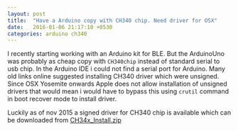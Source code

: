 ```yaml
---
layout: post
title:  "Have a Arduino copy with CH340 chip. Need driver for OSX"
date:   2016-01-06 21:17:10 +0530
categories: arduino ch340
---
```


I recently starting working with an Arduino kit for BLE. But the ArduinoUno was probably as cheap copy with `CH340chip` instead of standard serial to usb chip.
In the Arduino IDE i could not find a serial port for Arduino.
Many old links online suggested installing CH340 driver which were unsigned. Since OSX Yosemite onwards Apple does not allow installation of unsigned drivers that would mean i would have to bypass this using `crutil` command in boot recover mode to install driver.

Luckily  as of nov 2015 a signed driver for CH340 chip is available which can be downloaded from [CH34x_Install.zip][ch34x-link]

[ch34x-link]: http://kig.re/downloads/CH34x_Install.zip

